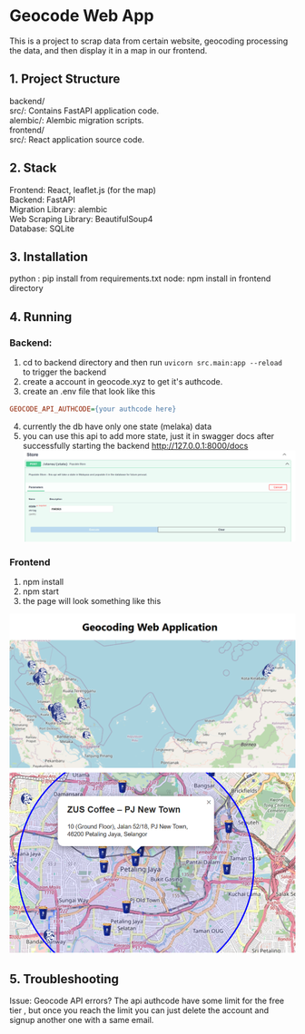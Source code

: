 # Geocode Web App
This is a project to scrap data from certain website, geocoding processing the data, and then display it in a map in our frontend.

## 1. Project Structure
backend/  
    src/: Contains FastAPI application code.  
    alembic/: Alembic migration scripts.  
frontend/  
    src/: React application source code.  

## 2. Stack
Frontend: React, leaflet.js (for the map)   
Backend: FastAPI   
Migration Library: alembic   
Web Scraping Library: BeautifulSoup4  
Database: SQLite  

## 3. Installation
python : pip install from requirements.txt
node: npm install in frontend directory

## 4. Running 
### Backend:  
1. cd to backend directory and then run ````uvicorn src.main:app --reload ```` to trigger the backend 
2. create a account in geocode.xyz to get it's authcode.
3. create an .env file that look like this

```ini
GEOCODE_API_AUTHCODE={your authcode here}
```

4. currently the db have only one state (melaka) data
5. you can use this api to add more state, just it in swagger docs after successfully starting the backend http://127.0.0.1:8000/docs
![Read from file](./screenshots/geocoding-screenshot-api.png)

### Frontend
1. npm install 
2. npm start
3. the page will look something like this

![Read from file](./screenshots/geocoding-screenshot.png)
![Read from file](./screenshots/geocoding-screenshot-pt2.png)

## 5. Troubleshooting
Issue: Geocode API errors? The api authcode have some limit for the free tier , but once you reach the limit you can just delete the account and signup another one with a same email.
